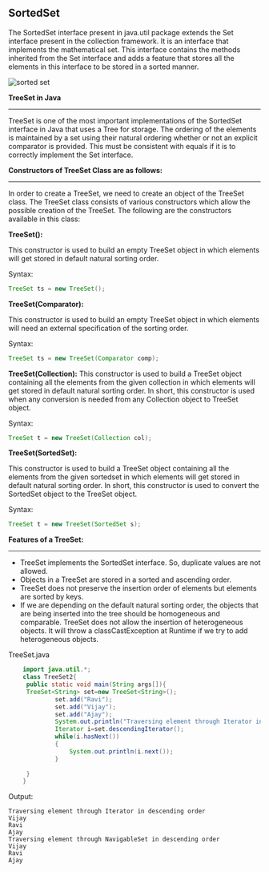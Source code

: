 

## SortedSet 

The SortedSet interface present in java.util package extends the Set interface present in the collection framework. It is an interface that implements the mathematical set. This interface contains the methods inherited from the Set interface and adds a feature that stores all the elements in this interface to be stored in a sorted manner.





![sorted set](https://github.com/rhushikesh2000/JAVA_TUTORIAL_/assets/124034778/1d555788-e17e-41ff-a618-921078a91f15)

**TreeSet in Java**

---

TreeSet is one of the most important implementations of the SortedSet interface in Java that uses a Tree for storage. The ordering of the elements is maintained by a set using their natural ordering whether or not an explicit comparator is provided. This must be consistent with equals if it is to correctly implement the Set interface.


**Constructors of TreeSet Class are as follows:**

---

In order to create a TreeSet, we need to create an object of the TreeSet class. The TreeSet class consists of various constructors which allow the possible creation of the TreeSet. The following are the constructors available in this class:

**TreeSet():** 

This constructor is used to build an empty TreeSet object in which elements will get stored in default natural sorting order.

Syntax: 
~~~java
TreeSet ts = new TreeSet(); 
~~~
**TreeSet(Comparator):**

This constructor is used to build an empty TreeSet object in which elements will need an external specification of the sorting order.

Syntax: 
~~~java
TreeSet ts = new TreeSet(Comparator comp); 
~~~
**TreeSet(Collection):** 
This constructor is used to build a TreeSet object containing all the elements from the given collection in which elements will get stored in default natural sorting order. In short, this constructor is used when any conversion is needed from any Collection object to TreeSet object.

Syntax: 
~~~java
TreeSet t = new TreeSet(Collection col);  
~~~

**TreeSet(SortedSet):**

This constructor is used to build a TreeSet object containing all the elements from the given sortedset in which elements will get stored in default natural sorting order. In short, this constructor is used to convert the SortedSet object to the TreeSet object.

Syntax: 
~~~java
TreeSet t = new TreeSet(SortedSet s);
~~~

**Features of a TreeSet:**

---

- TreeSet implements the SortedSet interface. So, duplicate values are not allowed.
- Objects in a TreeSet are stored in a sorted and ascending order.
- TreeSet does not preserve the insertion order of elements but elements are sorted by keys.
- If we are depending on the default natural sorting order, the objects that are being inserted into the tree should be homogeneous and comparable. TreeSet does not allow the insertion of heterogeneous objects. It will throw a classCastException at Runtime if we try to add heterogeneous objects.

TreeSet.java
~~~java
    import java.util.*;  
    class TreeSet2{  
     public static void main(String args[]){  
     TreeSet<String> set=new TreeSet<String>();  
             set.add("Ravi");  
             set.add("Vijay");  
             set.add("Ajay");  
             System.out.println("Traversing element through Iterator in descending order");  
             Iterator i=set.descendingIterator();  
             while(i.hasNext())  
             {  
                 System.out.println(i.next());  
             }  
               
     }  
    }  

~~~

Output:
~~~
Traversing element through Iterator in descending order
Vijay
Ravi
Ajay
Traversing element through NavigableSet in descending order
Vijay
Ravi
Ajay
~~~
